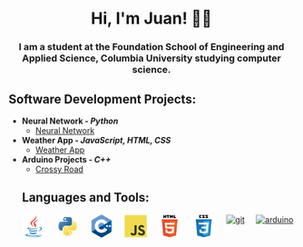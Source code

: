 <h1 align="center">Hi, I'm Juan! 👋🏽</h1>

<h3 align="center">I am a student at the Foundation School of Engineering and Applied Science, Columbia University studying computer science.</h3>

<h2>Software Development Projects:</h2>
<ul>
  
  <li>
    <strong>Neural Network - <i>Python</i></strong>
    <ul>
      <li><a href="https://github.com/juancastillo346/Neural-Network" target="_blank">Neural Network</a></li>
    </ul>
  </li>

  <li>
    <strong>Weather App - <i>JavaScript, HTML, CSS</i></strong>
    <ul>
      <li><a href="https://github.com/juancastillo346/Weather-App" target="_blank">Weather App</a></li>
    </ul>
  </li>

  <li>
    <strong>Arduino Projects -<i> C++</i></strong>
    <ul>
      <li><a href="https://github.com/juancastillo346/Crossy-Road" target="_blank">Crossy Road</a></li>
    </ul>
  </li>

<h2> <!

<h3 align="left">Languages and Tools:</h3>
<p align="left" style="display:flex; gap:20px;"> <!-- Adjust the gap value for desired spacing -->
  <a href="https://www.java.com" target="_blank" rel="noopener noreferrer"><img src="https://raw.githubusercontent.com/devicons/devicon/master/icons/java/java-original.svg" alt="java" width="40" height="40"/></a>
  <a href="https://www.python.org" target="_blank" rel="noopener noreferrer"><img src="https://raw.githubusercontent.com/devicons/devicon/master/icons/python/python-original.svg" alt="python" width="40" height="40"/></a>
  <a href="https://www.w3schools.com/cpp/" target="_blank" rel="noreferrer"> <img src="https://raw.githubusercontent.com/devicons/devicon/master/icons/cplusplus/cplusplus-original.svg" alt="cplusplus" width="40" height="40"/></a>
  <a href="https://developer.mozilla.org/en-US/docs/Web/JavaScript" target="_blank" rel="noopener noreferrer"><img src="https://raw.githubusercontent.com/devicons/devicon/master/icons/javascript/javascript-original.svg" alt="javascript" width="40" height="40"/></a>
  <a href="https://www.w3.org/html/" target="_blank" rel="noopener noreferrer"><img src="https://raw.githubusercontent.com/devicons/devicon/master/icons/html5/html5-original-wordmark.svg" alt="html5" width="40" height="40"/></a>
  <a href="https://www.w3schools.com/css/" target="_blank" rel="noopener noreferrer"><img src="https://raw.githubusercontent.com/devicons/devicon/master/icons/css3/css3-original-wordmark.svg" alt="css3" width="40" height="40"/></a>
  <a href="https://git-scm.com/" target="_blank" rel="noreferrer"> <img src="https://www.vectorlogo.zone/logos/git-scm/git-scm-icon.svg" alt="git" width="40" height="40"/></a>
  <a href="https://www.arduino.cc/" target="_blank" rel="noopener noreferrer"><img src="https://cdn.worldvectorlogo.com/logos/arduino-1.svg" alt="arduino" width="40" height="40"/></a>
</p>

<!--
<p align="left"> <img src="https://komarev.com/ghpvc/?username=juancastillo346&label=Profile%20views&color=0e75b6&style=flat" alt="juancastillo346" /> </p>
<div style="display: flex; align-items: center; justify-content: space-around; flex-wrap: nowrap;">
  <img src="https://github-readme-stats.vercel.app/api/top-langs/?username=juancastillo346&show_icons=true&locale=en&layout=compact" alt="Top Languages" style="max-width: 30%; height: auto;" />
  <img src="https://github-readme-stats.vercel.app/api?username=juancastillo346&show_icons=true&locale=en" alt="GitHub Stats" style="max-width: 30%; height: auto;" />
  <img src="https://github-readme-streak-stats.herokuapp.com/?user=juancastillo346" alt="GitHub Streak" style="max-width: 30%; height: auto;" />
</div>
-->

